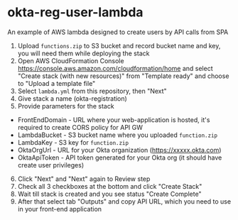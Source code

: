 # okta-reg-user-lambda

An example of AWS lambda designed to create users by API calls from SPA

1. Upload `functions.zip` to S3 bucket and record bucket name and key, you will need them while deploying the stack
2. Open AWS CloudFormation Console https://console.aws.amazon.com/cloudformation/home and select "Create stack (with new resources)" from "Template ready" and choose to "Upload a template file"
3. Select `lambda.yml` from this repository, then "Next"
4. Give stack a name (okta-registration)
5. Provide parameters for the stack
  - FrontEndDomain - URL where your web-application is hosted, it's required to create CORS policy for API GW
  - LambdaBucket - S3 bucket name where you uploaded `function.zip`
  - LambdaKey - S3 key for `function.zip`
  - OktaOrgUrl - URL for your Okta organization (https://xxxxx.okta.com)
  - OktaApiToken - API token generated for your Okta org (it should have create user privileges)
6. Click "Next" and "Next" again to Review step
7. Check all 3 checkboxes at the bottom and click "Create Stack"
8. Wait till stack is created and you see status "Create Complete"
9. After that select tab "Outputs" and copy API URL, which you need to use in your front-end application
